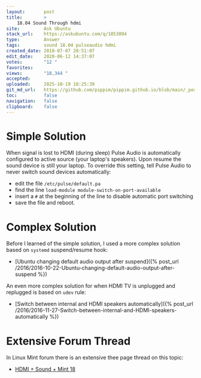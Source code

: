 ```yaml
---
layout:       post
title:        >
    18.04 Sound Through hdmi
site:         Ask Ubuntu
stack_url:    https://askubuntu.com/q/1053094
type:         Answer
tags:         sound 18.04 pulseaudio hdmi
created_date: 2018-07-07 20:51:07
edit_date:    2020-06-12 14:37:07
votes:        "12 "
favorites:    
views:        "18,344 "
accepted:     
uploaded:     2025-10-19 18:25:39
git_md_url:   https://github.com/pippim/pippim.github.io/blob/main/_posts/2018/2018-07-07-18.04-Sound-Through-hdmi.md
toc:          false
navigation:   false
clipboard:    false
---
```


# Simple Solution

When signal is lost to HDMI (during sleep) Pulse Audio is automatically configured to active source (your laptop's speakers). Upon resume the sound device is still your laptop. To override this setting, tell Pulse Audio to never switch sound devices automatically:

- edit the file `/etc/pulse/default.pa`
- find the line `load-module module-switch-on-port-available`
- insert a `#` at the beginning of the line to disable automatic port switching
- save the file and reboot.

# Complex Solution

Before I learned of the simple solution, I used a more complex solution based on `systemd` suspend/resume hook:

- [Ubuntu changing default audio output after suspend]({% post_url /2016/2016-10-22-Ubuntu-changing-default-audio-output-after-suspend %})

An even more complex solution for when HDMI TV is unplugged and replugged is based on `udev` rule:

- [Switch between internal and HDMI speakers automatically]({% post_url /2016/2016-11-27-Switch-between-internal-and-HDMI-speakers-automatically %})

# Extensive Forum Thread

In Linux Mint forum there is an extensive thee page thread on this topic:

- [HDMI + Sound + Mint 18][1]


  [1]: https://forums.linuxmint.com/viewtopic.php?f=48&t=224479&start=40
